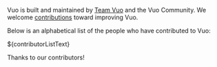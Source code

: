 Vuo is built and maintained by [Team Vuo](https://vuo.org/about) and the Vuo Community.
We welcome [contributions](https://vuo.org/contribute) toward improving Vuo.

Below is an alphabetical list of the people who have contributed to Vuo:

${contributorListText}

Thanks to our contributors!
